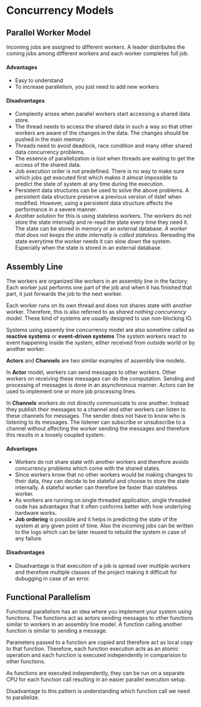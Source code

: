# Concurrency Models

## Parallel Worker Model
Incoming jobs are assigned to different workers. A leader distributes the coming jobs among different workers and each worker completes full job.

#### Advantages
 - Easy to understand
 - To increase parallelism, you just need to add new workers

#### Disadvantages
 - Complexity arises when parallel workers start accessing a shared data store.
 - The thread needs to access the shared data in such a way so that other workers are aware of the changes in the data. The changes should be pushed in the main memory.
 - Threads need to avoid deadlock, race condition and many other shared data concurrency problems.
 - The essence of parallelization is lost when threads are waiting to get the access of the shared data.
 - Job execution order is not predefined. There is no way to make sure which jobs get executed first which makes it almost impossible to predict the state of system at any time during the execution.
 - Persistent data structures can be used to solve the above problems. A persistent data structure preserve a previous version of itslef when modified. However, using a persistent data structure affects the performance in a severe manner.
 - Another solution for this is using stateless workers. The workers do not store the state internally and re-read the state every time they need it. The state can be stored in memory or an external database. *A worker that does not keeps the state internally is called stateless.* Rereading the state everytime the worker needs it can slow down the system. Especially when the state is stored in an external database.
 
## Assembly Line
The workers are organized like workers in an assembly line in the factory. Each worker just performs one part of the job and when it has finished that part, it just forwards the job to the next worker.

Each worker runs on its own thread and does not shares state with another worker. Therefore, this is also referred to as *shared nothing concurrency model.* These kind of systems are usually designed to use non-blocking IO.

Systems using assemly line concurrency model are also sometime called as **reactive systems** or **event-driven systems** The system workers react to event happening inside the system, either received from outside world or by another worker.

**Actors** and **Channels** are two similar examples of assembly line models. 

In **Actor** model, workers can send messages to other workers. Other workers on receiving these messages can do the computation. Sending and processing of messages is done in an asynchronous manner. Actors can be used to implement one or more job processing lines.

In **Channels** workers do not directly communicate to one another. Instead they publish their messages to a channel and other workers can listen to these channels for messages. The sender does not have to know who is listening to its messages. The listener can subscribe or unsubscribe to a channel without affecting the worker sending the messages and therefore this results in a loosely coupled system.

#### Advantages
 - Workers do not share state with another workers and therefore avoids concurrency problems which come with the shared states.
 - Since workers know that no other workers would be making changes to their data, they can decide to be stateful and choose to store the state internally. A stateful worker can therefore be faster than stateless worker.
 - As workers are running on single threaded application, single threaded code has advantages that it often conforms better with how underlying hardware works.
 - **Job ordering** is possible and it helps in predicting the state of the system at any given point of time. Also the incoming jobs can be written to the logs which can be later reused to rebuild the system in case of any failure.

#### Disadvantages
 - Disadvantage is that execution of a job is spread over multiple workers and therefore multiple classes of the project making it difficult for dubugging in case of an error.
 
## Functional Parallelism
Functional parallelism has an idea where you implement your system using functions. The functions act as actors sending messages to other functions similar to workers in an assembly line model. A function calling another function is similar to sending a message.

Parameters passed to a function are copied and therefore act as local copy to that function. Therefore, each function execution acts as an atomic operation and each function is executed independently in comparision to other functions.

As functions are executed independently, they can be run on a separate CPU for each function call resulting in an easier parallel execution setup.

Disadvantage to this pattern is understanding which function call we need to parallelize.
